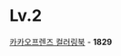 # Lv.2
[카카오프렌즈 컬러링북](https://github.com/wayandway/algorithms-cpp/blob/master/Programmers/Lv2/1829.cpp) - **1829** <br>